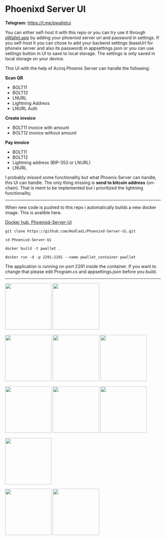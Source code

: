 # Phoenixd Server UI

**Telegram:** https://t.me/pwalletui

You can either self-host it with this repo or you can try use it through [pWallet.app](https://pwallet.app) by adding your phoenixd server url and password in settings.
If you self-host it you can chose to add your backend settings (baseUrl for phoneix server and also its password) in appsettings.json or you can use settings button in UI to save to local storage.
The settings is only saved in local storage on your device.

This UI with the help of Acinq Phoenix Server can handle the following:

**Scan QR**
- BOLT11
- BOLT12
- LNURL
- Lightning Address
- LNURL Auth

**Create invoice**
- BOLT11 invoice with amount
- BOLT12 invoice without amount

**Pay invoice**
- BOLT11
- BOLT12
- Lightning address (BIP-353 or LNURL)
- LNURL

I probably missed some functionality but what Phoenix Server can handle, this UI can handle.
The only thing missing is **send to bitcoin address** (on-chain). That is ment to be implemented but i prioritized the lightning functionality.
  
<hr/>
When new code is pushed to this repo i automatically builds a new docker image.
This is avalible here.

[Docker hub, Phoenixd-Server-Ui](https://hub.docker.com/r/hodladi21/phoenixd-server-ui)

```git clone https://github.com/Hodladi/Phoenixd-Server-Ui.git```

```cd Phoenixd-Server-Ui```

```docker build -t pwallet .```

```docker run -d -p 2291:2291 --name pwallet_container pwallet```

<p>The application is running on port 2291 inside the container. If you want to change that please edit Program.cs and appsettings.json before you build.</p>
<p></p>

<hr/>

<img src="https://nostrich.cc/github/1.jpg" width="150px"/> <img src="https://nostrich.cc/github/2.jpg" width="150px"/>

<img src="https://nostrich.cc/github/3.jpg" width="150px"/> <img src="https://nostrich.cc/github/4.jpg" width="150px"/> <img src="https://nostrich.cc/github/5.jpg" width="150px"/>

<img src="https://nostrich.cc/github/6.jpg" width="150px"/> <img src="https://nostrich.cc/github/7.jpg" width="150px"/> <img src="https://nostrich.cc/github/8.jpg" width="150px"/>

<img src="https://nostrich.cc/github/9.jpg" width="150px"/>

<img src="https://nostrich.cc/github/10.jpg" width="150px"/> <img src="https://nostrich.cc/github/11.jpg" width="150px"/>




